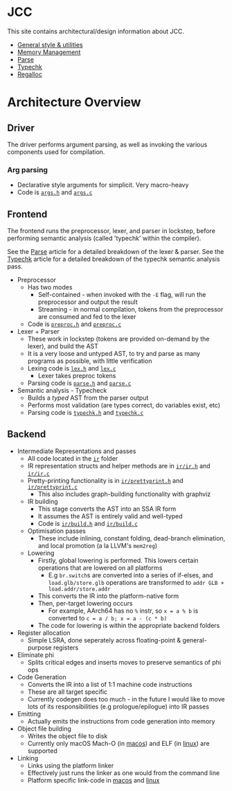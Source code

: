 # JCC

This site contains architectural/design information about JCC.

* [General style & utilities](./general.html)
* [Memory Management](./memory.html)
* [Parse](./parse.html)
* [Typechk](./typechk.html)
* [Regalloc](./regalloc.html)

# Architecture Overview

## Driver

The driver performs argument parsing, as well as invoking the various components used for compilation.

### Arg parsing

* Declarative style arguments for simplicit. Very macro-heavy
* Code is [`args.h`](https://github.com/john-h-k/jcc/tree/main/args.h) and [`args.c`](https://github.com/john-h-k/jcc/tree/main/args.c)

## Frontend

The frontend runs the preprocessor, lexer, and parser in lockstep, before performing semantic analysis (called 'typechk' within the compiler).

See the [Parse](./parse.html) article for a detailed breakdown of the lexer & parser.
See the [Typechk](./typechk.html) article for a detailed breakdown of the typechk semantic analysis pass.

* Preprocessor
  * Has two modes
    * Self-contained - when invoked with the `-E` flag, will run the preprocessor and output the result
    * Streaming - in normal compilation, tokens from the preprocessor are consumed and fed to the lexer
  * Code is [`preproc.h`](https://github.com/john-h-k/jcc/tree/main/preproc.h) and [`preproc.c`](https://github.com/john-h-k/jcc/tree/main/preproc.c)
* Lexer + Parser
  * These work in lockstep (tokens are provided on-demand by the lexer), and build the AST
  * It is a very loose and untyped AST, to try and parse as many programs as possible, with little verification
  * Lexing code is [`lex.h`](https://github.com/john-h-k/jcc/tree/main/lex.h) and [`lex.c`](https://github.com/john-h-k/jcc/tree/main/lex.c)
    * Lexer takes preproc tokens
  * Parsing code is [`parse.h`](https://github.com/john-h-k/jcc/tree/main/parse.h) and [`parse.c`](https://github.com/john-h-k/jcc/tree/main/parse.c)
* Semantic analysis - Typecheck
  * Builds a _typed_ AST from the parser output
  * Performs most validation (are types correct, do variables exist, etc)
  * Parsing code is [`typechk.h`](https://github.com/john-h-k/jcc/tree/main/typechk.h) and [`typechk.c`](https://github.com/john-h-k/jcc/tree/main/typechk.c)

## Backend

* Intermediate Representations and passes
  * All code located in the [`ir`](ir) folder
  * IR representation structs and helper methods are in [`ir/ir.h`](ir/https://github.com/john-h-k/jcc/tree/main/ir.h) and [`ir/ir.c`](ir/https://github.com/john-h-k/jcc/tree/main/ir.c)
  * Pretty-printing functionality is in [`ir/prettyprint.h`](ir/https://github.com/john-h-k/jcc/tree/main/prettyprint.h) and [`ir/prettyprint.c`](ir/https://github.com/john-h-k/jcc/tree/main/prettyprint.c)
    * This also includes graph-building functionality with graphviz
  * IR building
    * This stage converts the AST into an SSA IR form
    * It assumes the AST is entirely valid and well-typed
    * Code is [`ir/build.h`](ir/https://github.com/john-h-k/jcc/tree/main/build.h) and [`ir/build.c`](ir/https://github.com/john-h-k/jcc/tree/main/build.c)
  * Optimisation passes
    * These include inlining, constant folding, dead-branch elimination, and local promotion (a la LLVM's `mem2reg`)
  * Lowering
    * Firstly, global lowering is performed. This lowers certain operations that are lowered on all platforms
      * E.g `br.switch`s are converted into a series of if-elses, and `load.glb/store.glb` operations are transformed to `addr GLB + load.addr/store.addr`
    * This converts the IR into the platform-native form
    * Then, per-target lowering occurs
      * For example, AArch64 has no `%` instr, so `x = a % b` is converted to `c = a / b; x = a - (c * b)`
    * The code for lowering is within the appropriate backend folders
* Register allocation
  * Simple LSRA, done seperately across floating-point & general-purpose registers
* Eliminate phi
    * Splits critical edges and inserts moves to preserve semantics of phi ops
* Code Generation
  * Converts the IR into a list of 1:1 machine code instructions
  * These are all target specific
  * Currently codegen does too much - in the future I would like to move lots of its responsibilities (e.g prologue/epilogue) into IR passes
* Emitting
  * Actually emits the instructions from code generation into memory
* Object file building
  * Writes the object file to disk
  * Currently only macOS Mach-O (in [macos](./macos)) and ELF (in [linux](./linux)) are supported
* Linking
  * Links using the platform linker
  * Effectively just runs the linker as one would from the command line
  * Platform specific link-code in [macos](./macos) and [linux](./linux)


